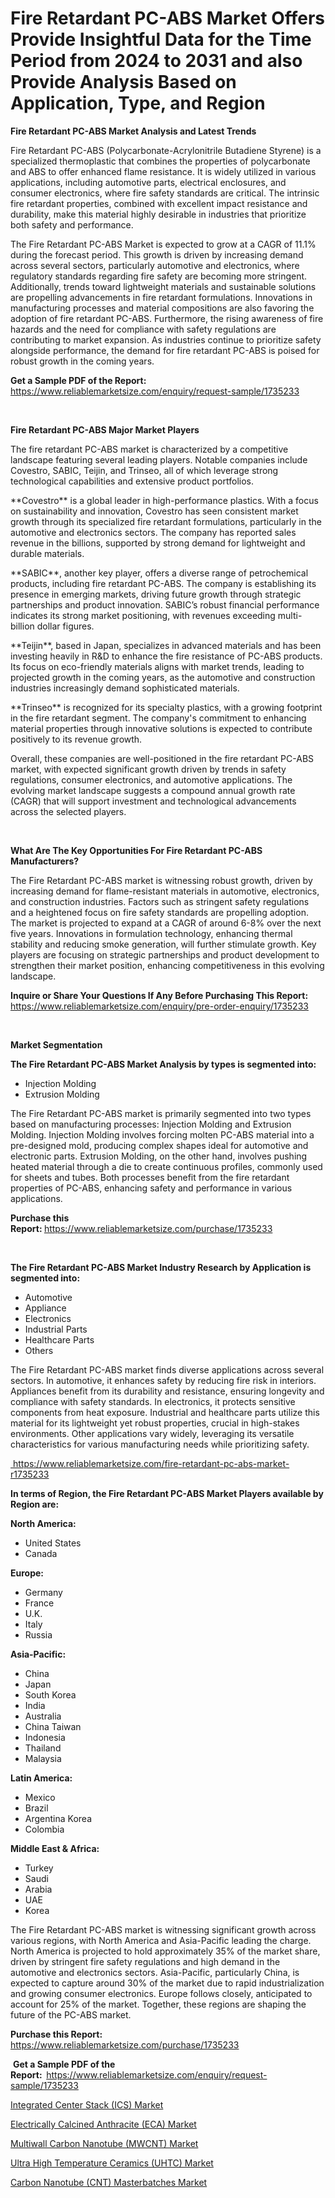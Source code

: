 <p><h1>Fire Retardant PC-ABS Market Offers Provide Insightful Data for the Time Period from 2024 to 2031 and also Provide Analysis Based on Application, Type, and Region</h1></p><p><strong>Fire Retardant PC-ABS Market Analysis and Latest Trends</strong></p>
<p><p>Fire Retardant PC-ABS (Polycarbonate-Acrylonitrile Butadiene Styrene) is a specialized thermoplastic that combines the properties of polycarbonate and ABS to offer enhanced flame resistance. It is widely utilized in various applications, including automotive parts, electrical enclosures, and consumer electronics, where fire safety standards are critical. The intrinsic fire retardant properties, combined with excellent impact resistance and durability, make this material highly desirable in industries that prioritize both safety and performance.</p><p>The Fire Retardant PC-ABS Market is expected to grow at a CAGR of 11.1% during the forecast period. This growth is driven by increasing demand across several sectors, particularly automotive and electronics, where regulatory standards regarding fire safety are becoming more stringent. Additionally, trends toward lightweight materials and sustainable solutions are propelling advancements in fire retardant formulations. Innovations in manufacturing processes and material compositions are also favoring the adoption of fire retardant PC-ABS. Furthermore, the rising awareness of fire hazards and the need for compliance with safety regulations are contributing to market expansion. As industries continue to prioritize safety alongside performance, the demand for fire retardant PC-ABS is poised for robust growth in the coming years.</p></p>
<p><strong>Get a Sample PDF of the Report:&nbsp;</strong> <a href="https://www.reliablemarketsize.com/enquiry/request-sample/1735233?utm_campaign=1497&utm_medium=2&utm_source=Github&utm_content=ia&utm_term=13102024&utm_id=fire-retardant-pc-abs">https://www.reliablemarketsize.com/enquiry/request-sample/1735233</a></p>
<p>&nbsp;</p>
<p><strong>Fire Retardant PC-ABS Major Market Players</strong></p>
<p><p>The fire retardant PC-ABS market is characterized by a competitive landscape featuring several leading players. Notable companies include Covestro, SABIC, Teijin, and Trinseo, all of which leverage strong technological capabilities and extensive product portfolios.</p><p>**Covestro** is a global leader in high-performance plastics. With a focus on sustainability and innovation, Covestro has seen consistent market growth through its specialized fire retardant formulations, particularly in the automotive and electronics sectors. The company has reported sales revenue in the billions, supported by strong demand for lightweight and durable materials.</p><p>**SABIC**, another key player, offers a diverse range of petrochemical products, including fire retardant PC-ABS. The company is establishing its presence in emerging markets, driving future growth through strategic partnerships and product innovation. SABIC’s robust financial performance indicates its strong market positioning, with revenues exceeding multi-billion dollar figures.</p><p>**Teijin**, based in Japan, specializes in advanced materials and has been investing heavily in R&D to enhance the fire resistance of PC-ABS products. Its focus on eco-friendly materials aligns with market trends, leading to projected growth in the coming years, as the automotive and construction industries increasingly demand sophisticated materials.</p><p>**Trinseo** is recognized for its specialty plastics, with a growing footprint in the fire retardant segment. The company's commitment to enhancing material properties through innovative solutions is expected to contribute positively to its revenue growth.</p><p>Overall, these companies are well-positioned in the fire retardant PC-ABS market, with expected significant growth driven by trends in safety regulations, consumer electronics, and automotive applications. The evolving market landscape suggests a compound annual growth rate (CAGR) that will support investment and technological advancements across the selected players.</p></p>
<p>&nbsp;</p>
<p><strong>What Are The Key Opportunities For Fire Retardant PC-ABS Manufacturers?</strong></p>
<p><p>The Fire Retardant PC-ABS market is witnessing robust growth, driven by increasing demand for flame-resistant materials in automotive, electronics, and construction industries. Factors such as stringent safety regulations and a heightened focus on fire safety standards are propelling adoption. The market is projected to expand at a CAGR of around 6-8% over the next five years. Innovations in formulation technology, enhancing thermal stability and reducing smoke generation, will further stimulate growth. Key players are focusing on strategic partnerships and product development to strengthen their market position, enhancing competitiveness in this evolving landscape.</p></p>
<p><strong>Inquire or Share Your Questions If Any Before Purchasing This Report:</strong> <a href="https://www.reliablemarketsize.com/enquiry/pre-order-enquiry/1735233?utm_campaign=1497&utm_medium=2&utm_source=Github&utm_content=ia&utm_term=13102024&utm_id=fire-retardant-pc-abs">https://www.reliablemarketsize.com/enquiry/pre-order-enquiry/1735233</a></p>
<p>&nbsp;</p>
<p><strong>Market Segmentation</strong></p>
<p><strong>The Fire Retardant PC-ABS Market Analysis by types is segmented into:</strong></p>
<p><ul><li>Injection Molding</li><li>Extrusion Molding</li></ul></p>
<p><p>The Fire Retardant PC-ABS market is primarily segmented into two types based on manufacturing processes: Injection Molding and Extrusion Molding. Injection Molding involves forcing molten PC-ABS material into a pre-designed mold, producing complex shapes ideal for automotive and electronic parts. Extrusion Molding, on the other hand, involves pushing heated material through a die to create continuous profiles, commonly used for sheets and tubes. Both processes benefit from the fire retardant properties of PC-ABS, enhancing safety and performance in various applications.</p></p>
<p><strong>Purchase this Report:&nbsp;</strong><a href="https://www.reliablemarketsize.com/purchase/1735233?utm_campaign=1497&utm_medium=2&utm_source=Github&utm_content=ia&utm_term=13102024&utm_id=fire-retardant-pc-abs">https://www.reliablemarketsize.com/purchase/1735233</a></p>
<p>&nbsp;</p>
<p><strong>The Fire Retardant PC-ABS Market Industry Research by Application is segmented into:</strong></p>
<p><ul><li>Automotive</li><li>Appliance</li><li>Electronics</li><li>Industrial Parts</li><li>Healthcare Parts</li><li>Others</li></ul></p>
<p><p>The Fire Retardant PC-ABS market finds diverse applications across several sectors. In automotive, it enhances safety by reducing fire risk in interiors. Appliances benefit from its durability and resistance, ensuring longevity and compliance with safety standards. In electronics, it protects sensitive components from heat exposure. Industrial and healthcare parts utilize this material for its lightweight yet robust properties, crucial in high-stakes environments. Other applications vary widely, leveraging its versatile characteristics for various manufacturing needs while prioritizing safety.</p></p>
<p><a href="https://www.reliablemarketsize.com/fire-retardant-pc-abs-market-r1735233?utm_campaign=1497&utm_medium=2&utm_source=Github&utm_content=ia&utm_term=13102024&utm_id=fire-retardant-pc-abs">&nbsp;https://www.reliablemarketsize.com/fire-retardant-pc-abs-market-r1735233</a></p>
<p><strong>In terms of Region, the Fire Retardant PC-ABS Market Players available by Region are:</strong></p>
<p>
    <p> <strong> North America: </strong>
        <ul>
            <li>United States</li>
            <li>Canada</li>
        </ul>
        </p> 
    <p> <strong> Europe: </strong>
        <ul>
            <li>Germany</li>
            <li>France</li>
            <li>U.K.</li>
            <li>Italy</li>
            <li>Russia</li>
        </ul>
        </p> 
    <p> <strong> Asia-Pacific: </strong>
        <ul>
            <li>China</li>
            <li>Japan</li>
            <li>South Korea</li>
            <li>India</li>
            <li>Australia</li>
            <li>China Taiwan</li>
            <li>Indonesia</li>
            <li>Thailand</li>
            <li>Malaysia</li>
        </ul>
        </p> 
    <p> <strong> Latin America: </strong>
        <ul>
            <li>Mexico</li>
            <li>Brazil</li>
            <li>Argentina Korea</li>
            <li>Colombia</li>
        </ul>
        </p> 
    <p> <strong> Middle East & Africa: </strong>
        <ul>
            <li>Turkey</li>
            <li>Saudi</li>
            <li>Arabia</li>
            <li>UAE</li>
            <li>Korea</li>
        </ul>
    </p>
    </p>
<p><p>The Fire Retardant PC-ABS market is witnessing significant growth across various regions, with North America and Asia-Pacific leading the charge. North America is projected to hold approximately 35% of the market share, driven by stringent fire safety regulations and high demand in the automotive and electronics sectors. Asia-Pacific, particularly China, is expected to capture around 30% of the market due to rapid industrialization and growing consumer electronics. Europe follows closely, anticipated to account for 25% of the market. Together, these regions are shaping the future of the PC-ABS market.</p></p>
<p><strong>Purchase this Report: </strong><a href="https://www.reliablemarketsize.com/purchase/1735233?utm_campaign=1497&utm_medium=2&utm_source=Github&utm_content=ia&utm_term=13102024&utm_id=fire-retardant-pc-abs">https://www.reliablemarketsize.com/purchase/1735233</a></p>
<p>&nbsp;<strong>Get a Sample PDF of the Report:&nbsp;&nbsp;</strong><a href="https://www.reliablemarketsize.com/enquiry/request-sample/1735233?utm_campaign=1497&utm_medium=2&utm_source=Github&utm_content=ia&utm_term=13102024&utm_id=fire-retardant-pc-abs">https://www.reliablemarketsize.com/enquiry/request-sample/1735233</a></p>
<p><strong></strong></p>
<p><p><a href="https://www.linkedin.com/pulse/integrated-center-stack-ics-market-trends-insights-type-application-6kuwf?utm_campaign=1497&utm_medium=2&utm_source=Github&utm_content=ia&utm_term=13102024&utm_id=fire-retardant-pc-abs">Integrated Center Stack (ICS) Market</a></p><p><a href="https://www.linkedin.com/pulse/mapping-electrically-calcined-anthracite-eca-market-trends-challenges-vzurc?utm_campaign=1497&utm_medium=2&utm_source=Github&utm_content=ia&utm_term=13102024&utm_id=fire-retardant-pc-abs">Electrically Calcined Anthracite (ECA) Market</a></p><p><a href="https://www.linkedin.com/pulse/global-multiwall-carbon-nanotube-mwcnt-market-size-expected-aitac?utm_campaign=1497&utm_medium=2&utm_source=Github&utm_content=ia&utm_term=13102024&utm_id=fire-retardant-pc-abs">Multiwall Carbon Nanotube (MWCNT) Market</a></p><p><a href="https://www.linkedin.com/pulse/ultra-high-temperature-ceramics-uhtc-market-trends-focusing-tuk9c?utm_campaign=1497&utm_medium=2&utm_source=Github&utm_content=ia&utm_term=13102024&utm_id=fire-retardant-pc-abs">Ultra High Temperature Ceramics (UHTC) Market</a></p><p><a href="https://www.linkedin.com/pulse/carbon-nanotube-cnt-masterbatches-market-trends-detailed-study-wrtdc?utm_campaign=1497&utm_medium=2&utm_source=Github&utm_content=ia&utm_term=13102024&utm_id=fire-retardant-pc-abs">Carbon Nanotube (CNT) Masterbatches Market</a></p></p>